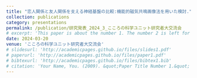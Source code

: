 ```yaml
---
title: "恋人関係と友人関係を支える神経基盤の比較:機能的磁気共鳴画像法を用いた検討."
collection: publications
category: presentations
permalink: /publication/研究発表_2024_3_こころの科学ユニット研究者大交流会
# excerpt: 'This paper is about the number 1. The number 2 is left for future work.'
date: 2024-03-20
venue: 'こころの科学ユニット研究者大交流会'
# slidesurl: 'http://academicpages.github.io/files/slides1.pdf'
# paperurl: 'http://academicpages.github.io/files/paper1.pdf'
# bibtexurl: 'http://academicpages.github.io/files/bibtex1.bib'
# citation: 'Your Name, You. (2009). &quot;Paper Title Number 1.&quot; <i>Journal 1</i>. 1(1).'
---
```

<!--
The contents above will be part of a list of publications, if the user clicks the link for the publication than the contents of section will be rendered as a full page, allowing you to provide more information about the paper for the reader. When publications are displayed as a single page, the contents of the above "citation" field will automatically be included below this section in a smaller font.
-->
